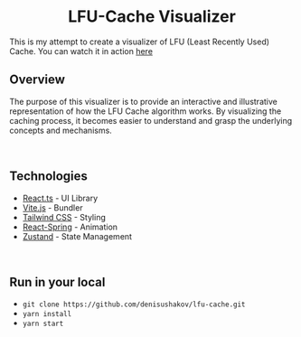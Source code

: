 # <center>LFU-Cache Visualizer</center>

This is my attempt to create a visualizer of LFU (Least Recently Used) Cache.
You can watch it in action [here](https://lfucache.netlify.app)
<br />

## Overview

The purpose of this visualizer is to provide an interactive and illustrative representation of how the LFU Cache algorithm works. By visualizing the caching process, it becomes easier to understand and grasp the underlying concepts and mechanisms.

<br />

## Technologies

- [React.ts](https://react.dev/) - UI Library
- [Vite.js](https://vitejs.dev/) - Bundler
- [Tailwind CSS](https://tailwindcss.com/) - Styling
- [React-Spring](https://www.react-spring.dev/) - Animation
- [Zustand](https://docs.pmnd.rs/zustand/getting-started/introduction) - State Management

<br />

## Run in your local

- `git clone https://github.com/denisushakov/lfu-cache.git`
- `yarn install`
- `yarn start`